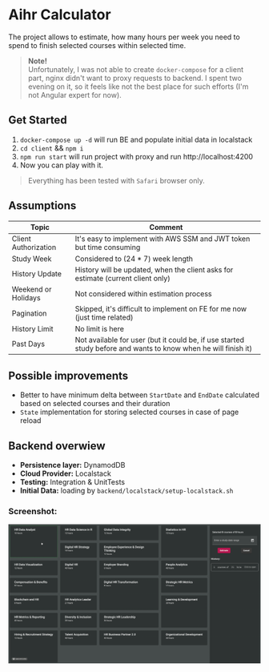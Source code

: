 # Aihr Calculator

The project allows to estimate, how many hours per week you need to spend to finish selected courses within selected time.

> **Note!** <br/>
> Unfortunately, I was not able to create `docker-compose` for a client part, nginx didn't want to proxy requests to backend. I spent two evening on it, so it feels like not the best place for such efforts (I'm not Angular expert for now).

## Get Started
1. `docker-compose up -d` will run BE and populate initial data in localstack
2. `cd client` && `npm i`
3. `npm run start` will run project with proxy and run http://localhost:4200
4. Now you can play with it.

> Everything has been tested with `Safari` browser only.

## Assumptions

| Topic                | Comment                                                                                                        |
| -------------------- | -------------------------------------------------------------------------------------------------------------- |
| Client Authorization | It's easy to implement with AWS SSM and JWT token but time consuming                                           |
| Study Week           | Considered to (24 * 7) week length                                                                             |
| History Update       | History will be updated, when the client asks for estimate (current client only)                               |
| Weekend or Holidays  | Not considered within estimation process                                                                       |
| Pagination           | Skipped, it's difficult to implement on FE for me now (just time related)                                      |
| History Limit        | No limit is here                                                                                               |
| Past Days            | Not available for user (but it could be, if use started study before and wants to know when he will finish it) |


## Possible improvements

- Better to have minimum delta between `StartDate` and `EndDate` calculated based on selected courses and their duration
- `State` implementation for storing selected courses in case of page reload

## Backend overwiew

- **Persistence layer:** DynamodDB
- **Cloud Provider:** Localstack
- **Testing:** Integration & UnitTests
- **Initial Data:** loading by `backend/localstack/setup-localstack.sh`

### Screenshot:
![Screenshot of FE UI](img/example.gif?raw=true "Screenshot of FE UI")
